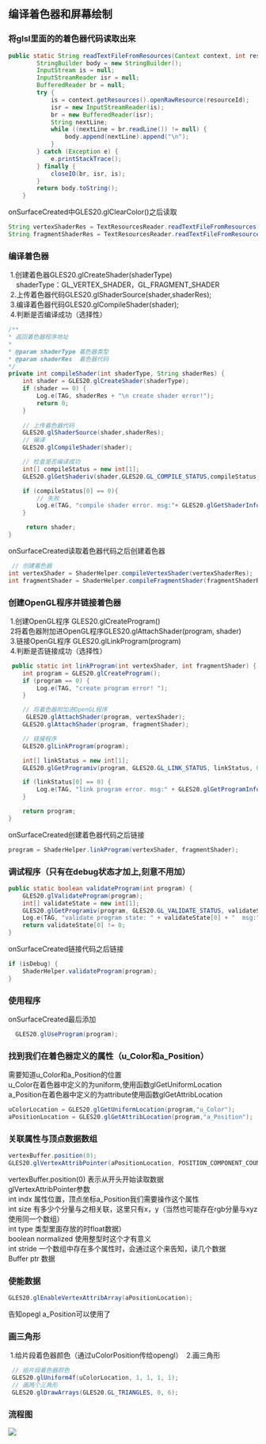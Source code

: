 ## 编译着色器和屏幕绘制

### 将glsl里面的的着色器代码读取出来
```java
public static String readTextFileFromResources(Context context, int resourceId) {
        StringBuilder body = new StringBuilder();
        InputStream is = null;
        InputStreamReader isr = null;
        BufferedReader br = null;
        try {
            is = context.getResources().openRawResource(resourceId);
            isr = new InputStreamReader(is);
            br = new BufferedReader(isr);
            String nextLine;
            while ((nextLine = br.readLine()) != null) {
                body.append(nextLine).append("\n");
            }
        } catch (Exception e) {
            e.printStackTrace();
        } finally {
            closeIO(br, isr, is);
        }
        return body.toString();
    }
```

onSurfaceCreated中GLES20.glClearColor()之后读取

```java
String vertexShaderRes = TextResourcesReader.readTextFileFromResources(context, R.raw.vertex_shader1);
String fragmentShaderRes = TextResourcesReader.readTextFileFromResources(context, R.raw.fragment_shader1);
```

### 编译着色器
&#160;1.创建着色器GLES20.glCreateShader(shaderType)</br>
&#160;&#160;&#160;&#160;shaderType：GL_VERTEX_SHADER，GL_FRAGMENT_SHADER</br>
&#160;2.上传着色器代码GLES20.glShaderSource(shader,shaderRes);</br>
&#160;3.编译着色器代码GLES20.glCompileShader(shader);</br>
&#160;4.判断是否编译成功（选择性）</br>

```java
/**
* 返回着色器程序地址
*
* @param shaderType 着色器类型
* @param shaderRes  着色器代码
*/
private int compileShader(int shaderType, String shaderRes) {
    int shader = GLES20.glCreateShader(shaderType);
    if (shader == 0) {
        Log.e(TAG, shaderRes + "\n create shader error!");
        return 0;
    }
        
    // 上传着色器代码
    GLES20.glShaderSource(shader,shaderRes);
    // 编译
    GLES20.glCompileShader(shader);

    // 检查是否编译成功
    int[] compileStatus = new int[1];
    GLES20.glGetShaderiv(shader,GLES20.GL_COMPILE_STATUS,compileStatus,0);

    if (compileStatus[0] == 0){
        // 失败
        Log.e(TAG, "compile shader error. msg:"+ GLES20.glGetShaderInfoLog(shader));
    }

     return shader;
}
```


onSurfaceCreated读取着色器代码之后创建着色器
```java
 // 创建着色器
int vertexShader = ShaderHelper.compileVertexShader(vertexShaderRes);
int fragmentShader = ShaderHelper.compileFragmentShader(fragmentShaderRes);
```

### 创建OpenGL程序并链接着色器
&#160;1.创建OpenGL程序 GLES20.glCreateProgram()</br>
&#160;2将着色器附加进OpenGL程序GLES20.glAttachShader(program, shader)</br>
&#160;3.链接OpenGL程序 GLES20.glLinkProgram(program)</br>
&#160;4.判断是否链接成功（选择性）</br>

```java
 public static int linkProgram(int vertexShader, int fragmentShader) {
    int program = GLES20.glCreateProgram();
    if (program == 0) {
        Log.e(TAG, "create program error! ");
    }

    // 将着色器附加进OpenGL程序
     GLES20.glAttachShader(program, vertexShader);
    GLES20.glAttachShader(program, fragmentShader);

    // 链接程序
    GLES20.glLinkProgram(program);

    int[] linkStatus = new int[1];
    GLES20.glGetProgramiv(program, GLES20.GL_LINK_STATUS, linkStatus, 0);

    if (linkStatus[0] == 0) {
        Log.e(TAG, "link program error. msg:" + GLES20.glGetProgramInfoLog(program));
    }

    return program;
}
```
onSurfaceCreated创建着色器代码之后链接
```java
program = ShaderHelper.linkProgram(vertexShader, fragmentShader);
```


### 调试程序（只有在debug状态才加上,刻意不用加）
```java
public static boolean validateProgram(int program) {
    GLES20.glValidateProgram(program);
    int[] validateState = new int[1];
    GLES20.glGetProgramiv(program, GLES20.GL_VALIDATE_STATUS, validateState, 0);
    Log.e(TAG, "validate program state: " + validateState[0] + "  msg:" + GLES20.glGetProgramInfoLog(program));
    return validateState[0] != 0;
}
```
onSurfaceCreated链接代码之后链接
```java
if (isDebug) {
    ShaderHelper.validateProgram(program);
}

```

### 使用程序
onSurfaceCreated最后添加
```java
  GLES20.glUseProgram(program);
```

### 找到我们在着色器定义的属性（u_Color和a_Position）
需要知道u_Color和a_Position的位置</br>
u_Color在着色器中定义的为uniform,使用函数glGetUniformLocation</br>
a_Position在着色器中定义的为attribute使用函数glGetAttribLocation</br>
```java
uColorLocation = GLES20.glGetUniformLocation(program,"u_Color");
aPositionLocation = GLES20.glGetAttribLocation(program,"a_Position");
```

### 关联属性与顶点数据数组
```java
vertexBuffer.position(0);
GLES20.glVertexAttribPointer(aPositionLocation, POSITION_COMPONENT_COUNT, GLES20.GL_FLOAT, false, 0, vertexBuffer);
```

vertexBuffer.position(0) 表示从开头开始读取数据</br>
glVertexAttribPointer参数</br>
int indx 属性位置，顶点坐标a_Position我们需要操作这个属性</br>
int size 有多少个分量与之相关联，这里只有x，y（当然也可能存在rgb分量与xyz使用同一个数组）</br>
int type 类型里面存放的时float数据）</br>
boolean normalized 使用整型时这个才有意义</br>
int stride 一个数组中存在多个属性时，会通过这个来告知，读几个数据</br>
Buffer ptr 数据</br>


### 使能数据
```java
GLES20.glEnableVertexAttribArray(aPositionLocation);
```
告知opegl a_Position可以使用了

### 画三角形
&#160;1.给片段着色器颜色（通过uColorPosition传给opengl）
&#160;2.画三角形
```java
 // 给片段着色器颜色
 GLES20.glUniform4f(uColorLocation, 1, 1, 1, 1);
 // 画两个三角形
 GLES20.glDrawArrays(GLES20.GL_TRIANGLES, 0, 6);
```
### 流程图
![](https://github.com/TF27674569/OpenGLStudy/blob/master/image/opengl_step.png)